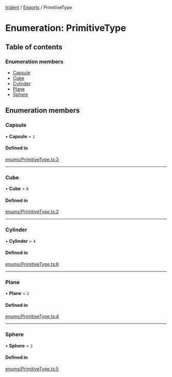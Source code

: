[trident](../README.md) / [Exports](../modules.md) / PrimitiveType

# Enumeration: PrimitiveType

## Table of contents

### Enumeration members

- [Capsule](PrimitiveType.md#capsule)
- [Cube](PrimitiveType.md#cube)
- [Cylinder](PrimitiveType.md#cylinder)
- [Plane](PrimitiveType.md#plane)
- [Sphere](PrimitiveType.md#sphere)

## Enumeration members

### Capsule

• **Capsule** = `1`

#### Defined in

[enums/PrimitiveType.ts:3](https://github.com/AIFanatic/Trident/blob/44c915e/src/enums/PrimitiveType.ts#L3)

___

### Cube

• **Cube** = `0`

#### Defined in

[enums/PrimitiveType.ts:2](https://github.com/AIFanatic/Trident/blob/44c915e/src/enums/PrimitiveType.ts#L2)

___

### Cylinder

• **Cylinder** = `4`

#### Defined in

[enums/PrimitiveType.ts:6](https://github.com/AIFanatic/Trident/blob/44c915e/src/enums/PrimitiveType.ts#L6)

___

### Plane

• **Plane** = `2`

#### Defined in

[enums/PrimitiveType.ts:4](https://github.com/AIFanatic/Trident/blob/44c915e/src/enums/PrimitiveType.ts#L4)

___

### Sphere

• **Sphere** = `3`

#### Defined in

[enums/PrimitiveType.ts:5](https://github.com/AIFanatic/Trident/blob/44c915e/src/enums/PrimitiveType.ts#L5)

